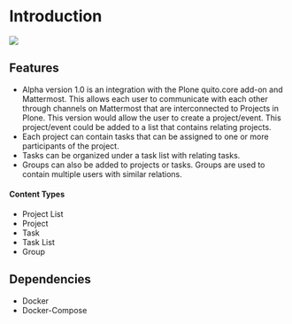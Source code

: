 Introduction
============

![](https://user-images.githubusercontent.com/9387134/61511916-dfca4900-a9bd-11e9-864c-285a92e39251.png)

Features
-------------
- Alpha version 1.0 is an integration with the Plone quito.core add-on and Mattermost. This allows each user to communicate with each other through channels on Mattermost that are interconnected to Projects in Plone.
This version would allow the user to create a project/event. This project/event could be added to a list that contains relating projects. 
- Each project can contain tasks that can be assigned to one or more participants of the project. 
- Tasks can be organized under a task list with relating tasks.
- Groups can also be added to projects or tasks. Groups are used to contain multiple users with similar relations.

#### Content Types
- Project List
- Project
- Task
- Task List
- Group

Dependencies
----------------------
- Docker
- Docker-Compose